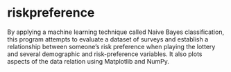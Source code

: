 # riskpreference
By applying a machine learning technique called Naive Bayes classification, this program attempts to evaluate a dataset of surveys and establish a relationship between someone’s risk preference when playing the lottery and several demographic and risk-preference variables. It also plots aspects of the data relation using Matplotlib and NumPy. 
